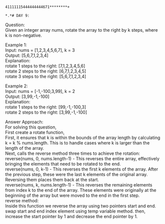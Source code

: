                                                                                     41111115444444444671********+
                                                                                    *.*# DAY 9:
Question:<br/>
Given an integer array nums, rotate the array to the right by k steps, where k is non-negative.<br/>

Example 1:<br/>
Input: nums = [1,2,3,4,5,6,7], k = 3<br/>
Output: [5,6,7,1,2,3,4]<br/>
Explanation:<br/>
rotate 1 steps to the right: [7,1,2,3,4,5,6]<br/>
rotate 2 steps to the right: [6,7,1,2,3,4,5]<br/>
rotate 3 steps to the right: [5,6,7,1,2,3,4]<br/>

Example 2:<br/>
Input: nums = [-1,-100,3,99], k = 2<br/>
Output: [3,99,-1,-100]<br/>
Explanation: <br/>
rotate 1 steps to the right: [99,-1,-100,3]<br/>
rotate 2 steps to the right: [3,99,-1,-100]<br/>


Answer Approach:<br/>
For solving this question,<br/>
First create a rotate function,<br/>
First, it ensures that k is within the bounds of the array length by calculating k = k % nums.length. This is to handle cases where k is larger than the length of the array.<br/>
Next, calls the reverse method three times to achieve the rotation:<br/>
reverse(nums, 0, nums.length-1) - This reverses the entire array, effectively bringing the elements that need to be rotated to the end.<br/>
reverse(nums, 0, k-1) - This reverses the first k elements of the array. After the previous step, these were the last k elements of the original array. Reversing them places them back at the start.<br/>
reverse(nums, k, nums.length-1) - This reverses the remaining elements from index k to the end of the array. These elements were originally at the beginning of the array but were moved to the end in the first step.
<br/>
reverse method:<br/>
Inside this function we reverse the array using two pointers start and end.
swap start and end index element using temp variable method.
then, increase the start pointer by 1 and decrease the end pointer by 1.